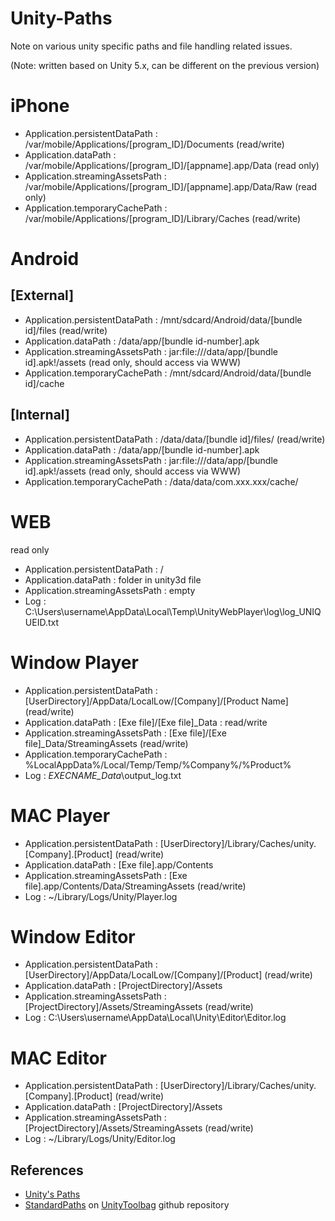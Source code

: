 # Unity-Paths
Note on various unity specific paths and file handling related issues.

(Note: written based on Unity 5.x, can be different on the previous version)


iPhone
=======
* Application.persistentDataPath : /var/mobile/Applications/[program_ID]/Documents  (read/write)
* Application.dataPath : /var/mobile/Applications/[program_ID]/[appname].app/Data  (read only)
* Application.streamingAssetsPath : /var/mobile/Applications/[program_ID]/[appname].app/Data/Raw   (read only)
* Application.temporaryCachePath : /var/mobile/Applications/[program_ID]/Library/Caches  (read/write)

Android
=======

[External]
----------
* Application.persistentDataPath : /mnt/sdcard/Android/data/[bundle id]/files  (read/write)
* Application.dataPath : /data/app/[bundle id-number].apk
* Application.streamingAssetsPath : jar:file:///data/app/[bundle id].apk!/assets  (read only, should access via WWW)
* Application.temporaryCachePath : /mnt/sdcard/Android/data/[bundle id]/cache

[Internal]
----------
* Application.persistentDataPath : /data/data/[bundle id]/files/  (read/write)
* Application.dataPath : /data/app/[bundle id-number].apk
* Application.streamingAssetsPath : jar:file:///data/app/[bundle id].apk!/assets  (read only, should access via WWW)
* Application.temporaryCachePath : /data/data/com.xxx.xxx/cache/

WEB
====
read only

* Application.persistentDataPath : /
* Application.dataPath : folder in unity3d file
* Application.streamingAssetsPath : empty
* Log : C:\Users\username\AppData\Local\Temp\UnityWebPlayer\log\log_UNIQUEID.txt

Window Player
=============
* Application.persistentDataPath : [UserDirectory]/AppData/LocalLow/[Company]/[Product Name]  (read/write)
* Application.dataPath : [Exe file]/[Exe file]_Data : read/write
* Application.streamingAssetsPath : [Exe file]/[Exe file]_Data/StreamingAssets  (read/write)
* Application.temporaryCachePath : %LocalAppData%/Local/Temp/Temp/%Company%/%Product%
* Log : _EXECNAME_Data_\output_log.txt

MAC Player
==========
* Application.persistentDataPath : [UserDirectory]/Library/Caches/unity.[Company].[Product] (read/write)
* Application.dataPath : [Exe file].app/Contents
* Application.streamingAssetsPath : [Exe file].app/Contents/Data/StreamingAssets (read/write)
* Log : ~/Library/Logs/Unity/Player.log

Window Editor
=============
* Application.persistentDataPath : [UserDirectory]/AppData/LocalLow/[Company]/[Product]  (read/write)
* Application.dataPath : [ProjectDirectory]/Assets
* Application.streamingAssetsPath : [ProjectDirectory]/Assets/StreamingAssets	 (read/write)
* Log : C:\Users\username\AppData\Local\Unity\Editor\Editor.log

MAC Editor
==========
* Application.persistentDataPath : [UserDirectory]/Library/Caches/unity.[Company].[Product]  (read/write)
* Application.dataPath : [ProjectDirectory]/Assets
* Application.streamingAssetsPath : [ProjectDirectory]/Assets/StreamingAssets  (read/write)
* Log : ~/Library/Logs/Unity/Editor.log


## References

* [Unity's Paths](http://masa795.hatenablog.jp/entry/2013/05/14/100024)
* [StandardPaths](https://github.com/nickgravelyn/UnityToolbag/tree/master/StandardPaths) on [UnityToolbag](https://github.com/nickgravelyn/UnityToolbag) github repository
